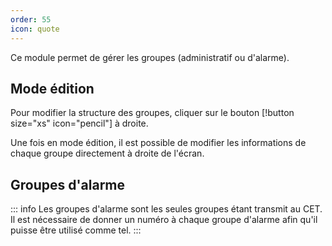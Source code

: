 ```yaml
---
order: 55
icon: quote
---
```


Ce module permet de gérer les groupes (administratif ou d'alarme).

## Mode édition

Pour modifier la structure des groupes, cliquer sur le bouton [!button size="xs" icon="pencil"] à droite.

Une fois en mode édition, il est possible de modifier les informations de chaque groupe directement à droite de l'écran.

## Groupes d'alarme

::: info
Les groupes d'alarme sont les seules groupes étant transmit au CET.
Il est nécessaire de donner un numéro à chaque groupe d'alarme afin qu'il puisse être utilisé comme tel.
:::
